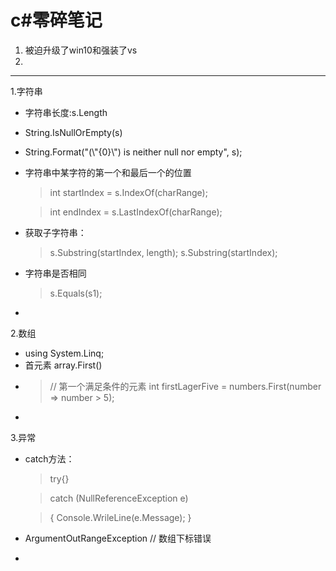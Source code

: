 # c#零碎笔记

1. 被迫升级了win10和强装了vs
2. 

---------

1.字符串
+ 字符串长度:s.Length 
+ String.IsNullOrEmpty(s)
+ String.Format("(\\"{0}\\") is neither null nor empty", s);
+ 字符串中某字符的第一个和最后一个的位置
    > int startIndex = s.IndexOf(charRange);

    > int endIndex = s.LastIndexOf(charRange);

+ 获取子字符串：
    > s.Substring(startIndex, length);
    > s.Substring(startIndex);

+ 字符串是否相同
    > s.Equals(s1);

+ 

2.数组
+ using System.Linq;
+ 首元素 array.First()
+ >// 第一个满足条件的元素
   int firstLagerFive = numbers.First(number => number > 5);
+ 
    
3.异常
+ catch方法：

    >try{}
    
    >catch (NullReferenceException e)
    
    >{
        Console.WrileLine(e.Message);
    }

+ ArgumentOutRangeException  // 数组下标错误
+ 